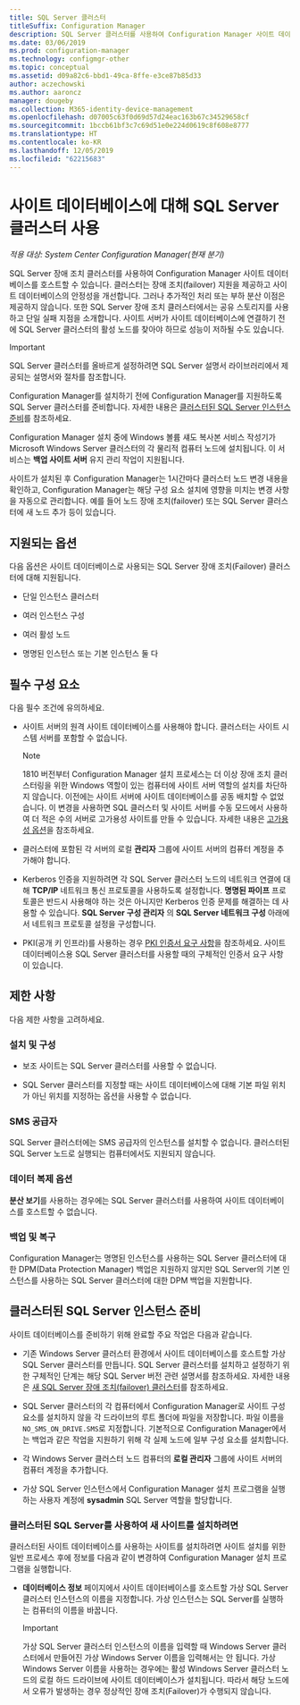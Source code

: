 ```yaml
---
title: SQL Server 클러스터
titleSuffix: Configuration Manager
description: SQL Server 클러스터를 사용하여 Configuration Manager 사이트 데이터베이스 호스트
ms.date: 03/06/2019
ms.prod: configuration-manager
ms.technology: configmgr-other
ms.topic: conceptual
ms.assetid: d09a82c6-bbd1-49ca-8ffe-e3ce87b85d33
author: aczechowski
ms.author: aaroncz
manager: dougeby
ms.collection: M365-identity-device-management
ms.openlocfilehash: d07005c63f0d69d57d24eac163b67c34529658cf
ms.sourcegitcommit: 1bccb61bf3c7c69d51e0e224d0619c8f608e8777
ms.translationtype: HT
ms.contentlocale: ko-KR
ms.lasthandoff: 12/05/2019
ms.locfileid: "62215683"
---
```

# <a name="use-a-sql-server-cluster-for-the-site-database"></a>사이트 데이터베이스에 대해 SQL Server 클러스터 사용

*적용 대상: System Center Configuration Manager(현재 분기)*

SQL Server 장애 조치 클러스터를 사용하여 Configuration Manager 사이트 데이터베이스를 호스트할 수 있습니다. 클러스터는 장애 조치(failover) 지원을 제공하고 사이트 데이터베이스의 안정성을 개선합니다. 그러나 추가적인 처리 또는 부하 분산 이점은 제공하지 않습니다. 또한 SQL Server 장애 조치 클러스터에서는 공유 스토리지를 사용하고 단일 실패 지점을 소개합니다. 사이트 서버가 사이트 데이터베이스에 연결하기 전에 SQL Server 클러스터의 활성 노드를 찾아야 하므로 성능이 저하될 수도 있습니다.  

> [!IMPORTANT]  
> SQL Server 클러스터를 올바르게 설정하려면 SQL Server 설명서 라이브러리에서 제공되는 설명서와 절차를 참조합니다.  


Configuration Manager를 설치하기 전에 Configuration Manager를 지원하도록 SQL Server 클러스터를 준비합니다. 자세한 내용은 [클러스터된 SQL Server 인스턴스 준비](#bkmk_prepare)를 참조하세요.

Configuration Manager 설치 중에 Windows 볼륨 섀도 복사본 서비스 작성기가 Microsoft Windows Server 클러스터의 각 물리적 컴퓨터 노드에 설치됩니다. 이 서비스는 **백업 사이트 서버** 유지 관리 작업이 지원됩니다.  

사이트가 설치된 후 Configuration Manager는 1시간마다 클러스터 노드 변경 내용을 확인하고, Configuration Manager는 해당 구성 요소 설치에 영향을 미치는 변경 사항을 자동으로 관리합니다. 예를 들어 노드 장애 조치(failover) 또는 SQL Server 클러스터에 새 노드 추가 등이 있습니다.  



## <a name="supported-options"></a>지원되는 옵션

다음 옵션은 사이트 데이터베이스로 사용되는 SQL Server 장애 조치(Failover) 클러스터에 대해 지원됩니다.

- 단일 인스턴스 클러스터  

- 여러 인스턴스 구성  

- 여러 활성 노드  

- 명명된 인스턴스 또는 기본 인스턴스 둘 다  



## <a name="prerequisites"></a>필수 구성 요소

다음 필수 조건에 유의하세요.  

- 사이트 서버의 원격 사이트 데이터베이스를 사용해야 합니다. 클러스터는 사이트 시스템 서버를 포함할 수 없습니다.  

    > [!Note]  
    > 1810 버전부터 Configuration Manager 설치 프로세스는 더 이상 장애 조치 클러스터링을 위한 Windows 역할이 있는 컴퓨터에 사이트 서버 역할의 설치를 차단하지 않습니다. 이전에는 사이트 서버에 사이트 데이터베이스를 공동 배치할 수 없었습니다. 이 변경을 사용하면 SQL 클러스터 및 사이트 서버를 수동 모드에서 사용하여 더 적은 수의 서버로 고가용성 사이트를 만들 수 있습니다. 자세한 내용은 [고가용성 옵션](/sccm/core/servers/deploy/configure/high-availability-options)을 참조하세요. <!--3607761, fka 1359132-->  

- 클러스터에 포함된 각 서버의 로컬 **관리자** 그룹에 사이트 서버의 컴퓨터 계정을 추가해야 합니다.  

- Kerberos 인증을 지원하려면 각 SQL Server 클러스터 노드의 네트워크 연결에 대해 **TCP/IP** 네트워크 통신 프로토콜을 사용하도록 설정합니다. **명명된 파이프** 프로토콜은 반드시 사용해야 하는 것은 아니지만 Kerberos 인증 문제를 해결하는 데 사용할 수 있습니다. **SQL Server 구성 관리자** 의 **SQL Server 네트워크 구성** 아래에서 네트워크 프로토콜 설정을 구성합니다.  

- PKI(공개 키 인프라)를 사용하는 경우 [PKI 인증서 요구 사항](/sccm/core/plan-design/network/pki-certificate-requirements)을 참조하세요. 사이트 데이터베이스용 SQL Server 클러스터를 사용할 때의 구체적인 인증서 요구 사항이 있습니다.  



## <a name="limitations"></a>제한 사항

다음 제한 사항을 고려하세요.  


### <a name="installation-and-configuration"></a>설치 및 구성

- 보조 사이트는 SQL Server 클러스터를 사용할 수 없습니다.  

- SQL Server 클러스터를 지정할 때는 사이트 데이터베이스에 대해 기본 파일 위치가 아닌 위치를 지정하는 옵션을 사용할 수 없습니다.  


### <a name="sms-provider"></a>SMS 공급자

SQL Server 클러스터에는 SMS 공급자의 인스턴스를 설치할 수 없습니다. 클러스터된 SQL Server 노드로 실행되는 컴퓨터에서도 지원되지 않습니다.  


### <a name="data-replication-options"></a>데이터 복제 옵션

**분산 보기**를 사용하는 경우에는 SQL Server 클러스터를 사용하여 사이트 데이터베이스를 호스트할 수 없습니다.  


### <a name="backup-and-recovery"></a>백업 및 복구

Configuration Manager는 명명된 인스턴스를 사용하는 SQL Server 클러스터에 대한 DPM(Data Protection Manager) 백업은 지원하지 않지만 SQL Server의 기본 인스턴스를 사용하는 SQL Server 클러스터에 대한 DPM 백업을 지원합니다.  



## <a name="bkmk_prepare"></a> 클러스터된 SQL Server 인스턴스 준비  

사이트 데이터베이스를 준비하기 위해 완료할 주요 작업은 다음과 같습니다.

- 기존 Windows Server 클러스터 환경에서 사이트 데이터베이스를 호스트할 가상 SQL Server 클러스터를 만듭니다. SQL Server 클러스터를 설치하고 설정하기 위한 구체적인 단계는 해당 SQL Server 버전 관련 설명서를 참조하세요. 자세한 내용은 [새 SQL Server 장애 조치(failover) 클러스터](https://docs.microsoft.com/sql/sql-server/failover-clusters/install/create-a-new-sql-server-failover-cluster-setup?view=sql-server-2017)를 참조하세요.  

- SQL Server 클러스터의 각 컴퓨터에서 Configuration Manager로 사이트 구성 요소를 설치하지 않을 각 드라이브의 루트 폴더에 파일을 저장합니다. 파일 이름을 `NO_SMS_ON_DRIVE.SMS`로 지정합니다. 기본적으로 Configuration Manager에서는 백업과 같은 작업을 지원하기 위해 각 실제 노드에 일부 구성 요소를 설치합니다.  

- 각 Windows Server 클러스터 노드 컴퓨터의 **로컬 관리자** 그룹에 사이트 서버의 컴퓨터 계정을 추가합니다.  

- 가상 SQL Server 인스턴스에서 Configuration Manager 설치 프로그램을 실행하는 사용자 계정에 **sysadmin** SQL Server 역할을 할당합니다.  


### <a name="to-install-a-new-site-using-a-clustered-sql-server"></a>클러스터된 SQL Server를 사용하여 새 사이트를 설치하려면  

클러스터된 사이트 데이터베이스를 사용하는 사이트를 설치하려면 사이트 설치를 위한 일반 프로세스 후에 정보를 다음과 같이 변경하여 Configuration Manager 설치 프로그램을 실행합니다.  

- **데이터베이스 정보** 페이지에서 사이트 데이터베이스를 호스트할 가상 SQL Server 클러스터 인스턴스의 이름을 지정합니다. 가상 인스턴스는 SQL Server를 실행하는 컴퓨터의 이름을 바꿉니다.  

    > [!IMPORTANT]  
    > 가상 SQL Server 클러스터 인스턴스의 이름을 입력할 때 Windows Server 클러스터에서 만들어진 가상 Windows Server 이름을 입력해서는 안 됩니다. 가상 Windows Server 이름을 사용하는 경우에는 활성 Windows Server 클러스터 노드의 로컬 하드 드라이브에 사이트 데이터베이스가 설치됩니다. 따라서 해당 노드에서 오류가 발생하는 경우 정상적인 장애 조치(Failover)가 수행되지 않습니다.  
